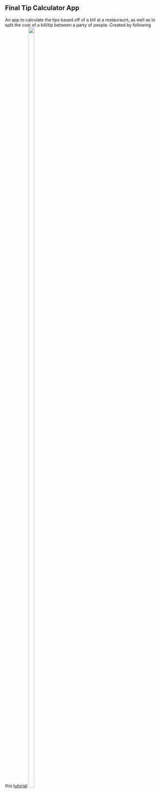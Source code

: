 ## Final Tip Calculator App
An app to calculate the tips based off of a bill at a restauraunt, as well as to split the cost of a bill/tip between a party of people.
Created by following this [tutorial](https://www.youtube.com/watch?v=fnHDbTDPu3s&t=911s)
<img src="https://user-images.githubusercontent.com/95701961/162037697-be3d0d31-2a1e-4f11-b183-f1b02411b55b.PNG" width=20% height=80%/>

